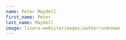 ```yaml
---
name: Peter Maydell
first_name: Peter
last_name: Maydell
image: linaro-website/images/author/unknown
---
```

